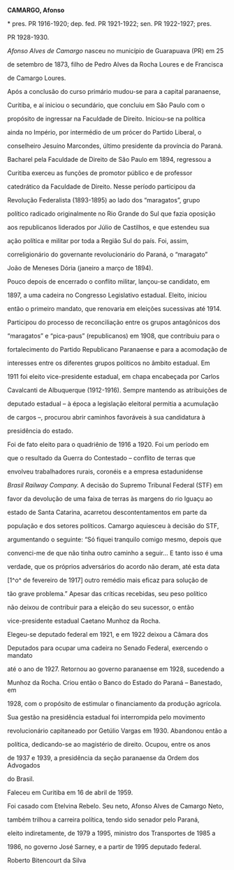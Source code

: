 **CAMARGO, Afonso**



\* pres. PR 1916-1920; dep. fed. PR 1921-1922; sen. PR 1922-1927; pres.

PR 1928-1930.



*Afonso Alves de Camargo* nasceu no município de Guarapuava (PR) em 25

de setembro de 1873, filho de Pedro Alves da Rocha Loures e de Francisca

de Camargo Loures.



Após a conclusão do curso primário mudou-se para a capital paranaense,

Curitiba, e aí iniciou o secundário, que concluiu em São Paulo com o

propósito de ingressar na Faculdade de Direito. Iniciou-se na política

ainda no Império, por intermédio de um prócer do Partido Liberal, o

conselheiro Jesuíno Marcondes, último presidente da província do Paraná.



Bacharel pela Faculdade de Direito de São Paulo em 1894, regressou a

Curitiba exerceu as funções de promotor público e de professor

catedrático da Faculdade de Direito. Nesse período participou da

Revolução Federalista (1893-1895) ao lado dos “maragatos”, grupo

político radicado originalmente no Rio Grande do Sul que fazia oposição

aos republicanos liderados por Júlio de Castilhos, e que estendeu sua

ação política e militar por toda a Região Sul do país. Foi, assim,

correligionário do governante revolucionário do Paraná, o “maragato”

João de Meneses Dória (janeiro a março de 1894).



Pouco depois de encerrado o conflito militar, lançou-se candidato, em

1897, a uma cadeira no Congresso Legislativo estadual. Eleito, iniciou

então o primeiro mandato, que renovaria em eleições sucessivas até 1914.

Participou do processo de reconciliação entre os grupos antagônicos dos

“maragatos” e “pica-paus” (republicanos) em 1908, que contribuiu para o

fortalecimento do Partido Republicano Paranaense e para a acomodação de

interesses entre os diferentes grupos políticos no âmbito estadual. Em

1911 foi eleito vice-presidente estadual, em chapa encabeçada por Carlos

Cavalcanti de Albuquerque (1912-1916). Sempre mantendo as atribuições de

deputado estadual – à época a legislação eleitoral permitia a acumulação

de cargos –, procurou abrir caminhos favoráveis à sua candidatura à

presidência do estado.



Foi de fato eleito para o quadriênio de 1916 a 1920. Foi um período em

que o resultado da Guerra do Contestado – conflito de terras que

envolveu trabalhadores rurais, coronéis e a empresa estadunidense

*Brasil Railway Company.* A decisão do Supremo Tribunal Federal (STF) em

favor da devolução de uma faixa de terras às margens do rio Iguaçu ao

estado de Santa Catarina, acarretou descontentamentos em parte da

população e dos setores políticos. Camargo aquiesceu à decisão do STF,

argumentando o seguinte: “Só fiquei tranquilo comigo mesmo, depois que

convenci-me de que não tinha outro caminho a seguir… E tanto isso é uma

verdade, que os próprios adversários do acordo não deram, até esta data

[1^o^ de fevereiro de 1917] outro remédio mais eficaz para solução de

tão grave problema.” Apesar das críticas recebidas, seu peso político

não deixou de contribuir para a eleição do seu sucessor, o então

vice-presidente estadual Caetano Munhoz da Rocha.



Elegeu-se deputado federal em 1921, e em 1922 deixou a Câmara dos

Deputados para ocupar uma cadeira no Senado Federal, exercendo o mandato

até o ano de 1927. Retornou ao governo paranaense em 1928, sucedendo a

Munhoz da Rocha. Criou então o Banco do Estado do Paraná – Banestado, em

1928, com o propósito de estimular o financiamento da produção agrícola.

Sua gestão na presidência estadual foi interrompida pelo movimento

revolucionário capitaneado por Getúlio Vargas em 1930. Abandonou então a

política, dedicando-se ao magistério de direito. Ocupou, entre os anos

de 1937 e 1939, a presidência da seção paranaense da Ordem dos Advogados

do Brasil.



Faleceu em Curitiba em 16 de abril de 1959.



Foi casado com Etelvina Rebelo. Seu neto, Afonso Alves de Camargo Neto,

também trilhou a carreira política, tendo sido senador pelo Paraná,

eleito indiretamente, de 1979 a 1995, ministro dos Transportes de 1985 a

1986, no governo José Sarney, e a partir de 1995 deputado federal.



Roberto Bitencourt da Silva



